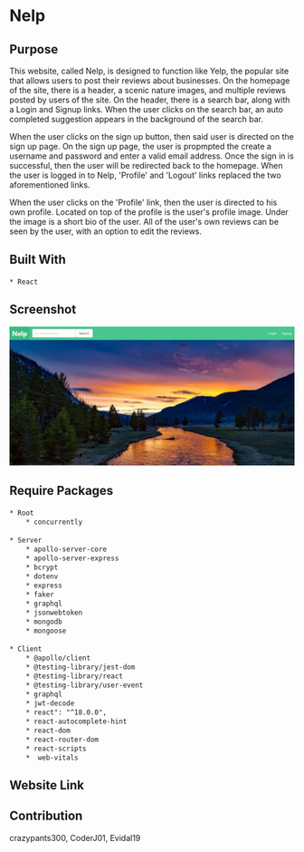 # Nelp

## Purpose
This website, called Nelp, is designed to function like Yelp, the popular site that allows users to post their reviews about businesses. On the homepage of the site, there is a header, a scenic nature images, and multiple reviews posted by users of the site. On the header, there is a search bar, along with a Login and Signup links. When the user clicks on the search bar, an auto completed suggestion appears in the background of the search bar. 

When the user clicks on the sign up button, then said user is directed on the sign up page. On the sign up page, the user is propmpted the create a username and password and enter a valid email address. Once the sign in is successful, then the user will be redirected back to the homepage. When the user is logged in to Nelp, 'Profile' and 'Logout' links replaced the two aforementioned links. 

When the user clicks on the 'Profile' link, then the user is directed to his own profile. Located on top of the profile is the user's profile image. Under the image is a short bio of the user. All of the user's own reviews can be seen by the user, with an option to edit the reviews.

## Built With
    * React

## Screenshot
![Alt text](./client/public/assets/images/screenshot.JPG?raw=true "Nelp")

## Require Packages
    * Root
        * concurrently

    * Server
        * apollo-server-core
        * apollo-server-express
        * bcrypt
        * dotenv
        * express
        * faker
        * graphql
        * jsonwebtoken
        * mongodb
        * mongoose

    * Client
        * @apollo/client
        * @testing-library/jest-dom
        * @testing-library/react
        * @testing-library/user-event
        * graphql
        * jwt-decode
        * react": "^18.0.0",
        * react-autocomplete-hint
        * react-dom
        * react-router-dom
        * react-scripts
        *  web-vitals   

## Website Link
<!-- insert -->

## Contribution
crazypants300, CoderJ01, Evidal19